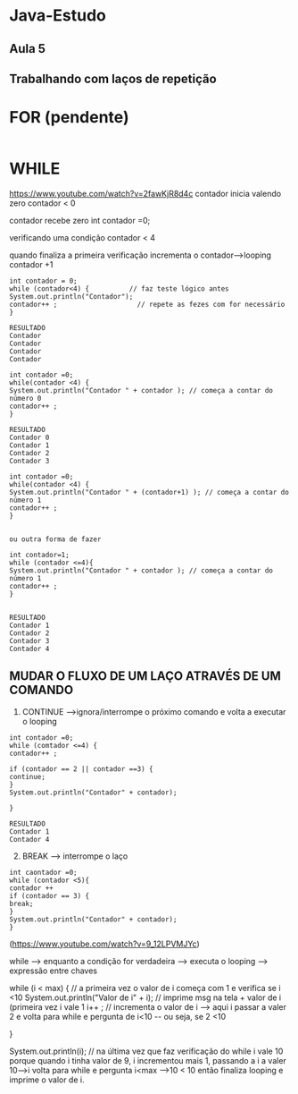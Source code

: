 # Java-Estudo

## Aula 5

## Trabalhando com laços de repetição


# FOR (pendente) 
```

```

# WHILE 

https://www.youtube.com/watch?v=2fawKjR8d4c
contador inicia valendo zero 
contador < 0

contador recebe zero
int contador =0;

verificando uma condição
contador < 4

quando finaliza a primeira verificação incrementa o contador-->looping
contador +1



```
int contador = 0;
while (contador<4) {          // faz teste lógico antes 
System.out.println("Contador"); 
contador++ ;                    // repete as fezes com for necessário
}

RESULTADO 
Contador 
Contador
Contador
Contador
```

```
int contador =0;
while(contador <4) {
System.out.println("Contador " + contador ); // começa a contar do número 0
contador++ ;
}

RESULTADO 
Contador 0
Contador 1
Contador 2
Contador 3
```


```
int contador =0;
while(contador <4) {
System.out.println("Contador " + (contador+1) ); // começa a contar do número 1 
contador++ ;
}


ou outra forma de fazer 

int contador=1;
while (contador <=4){
System.out.println("Contador " + contador ); // começa a contar do número 1 
contador++ ;
}


RESULTADO 
Contador 1
Contador 2
Contador 3
Contador 4
```


## MUDAR O FLUXO DE UM LAÇO ATRAVÉS DE UM COMANDO
1) CONTINUE -->ignora/interrompe o próximo comando e volta a executar o looping

```
int contador =0;
while (comtador <=4) {
contador++ ;

if (contador == 2 || contador ==3) {
continue;
}
System.out.println("Contador" + contador);

}

RESULTADO 
Contador 1
Contador 4

```

2) BREAK --> interrompe o laço
```
int caontador =0;
while (contador <5){
contador ++
if (contador == 3) {
break;
}
System.out.println("Contador" + contador);
}
```

(https://www.youtube.com/watch?v=9_12LPVMJYc)

while --> enquanto a condição for verdadeira --> executa o looping --> expressão entre chaves

while (i < max)   { // a primeira vez o valor de i começa com 1 e verifica se i <10 
System.out.println("Valor de i" + i); // imprime msg na tela + valor de i (primeira vez i vale 1
i++ ;  // incrementa o valor de i --> aqui i passar a valer 2 e volta para while e pergunta de i<10
								-- ou seja, se 2 <10	

}

System.out.println(i); // na última vez que faz verificação do while i vale 10 porque quando i tinha valor de 9, i incrementou mais 1, passando a i a valer 10-->i volta para while e pergunta i<max -->10 < 10
                          então finaliza looping e imprime o valor de i.
